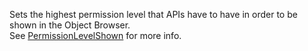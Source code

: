 Sets the highest permission level that APIs have to have in order to be shown in the Object Browser.  
See [PermissionLevelShown](https://developer.roblox.com/en-us/api-reference/enum/PermissionLevelShown) for more info.